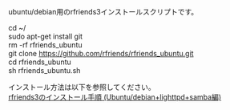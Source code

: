 ubuntu/debian用のrfriends3インストールスクリプトです。

cd ~/  
sudo apt-get install git  
rm -rf rfriends_ubuntu  
git clone https://github.com/rfriends/rfriends_ubuntu.git  
cd rfriends_ubuntu  
sh rfriends_ubuntu.sh  
  
インストール方法は以下を参照してください。  
[rfriends3のインストール手順 (Ubuntu/debian+lighttpd+samba編)](https://github.com/rfriends/rfriends_ubuntu/wiki)
